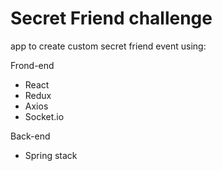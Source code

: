 # Secret Friend challenge

app to create custom secret friend event using:

Frond-end

* React 
* Redux
* Axios
* Socket.io

Back-end 

* Spring stack

